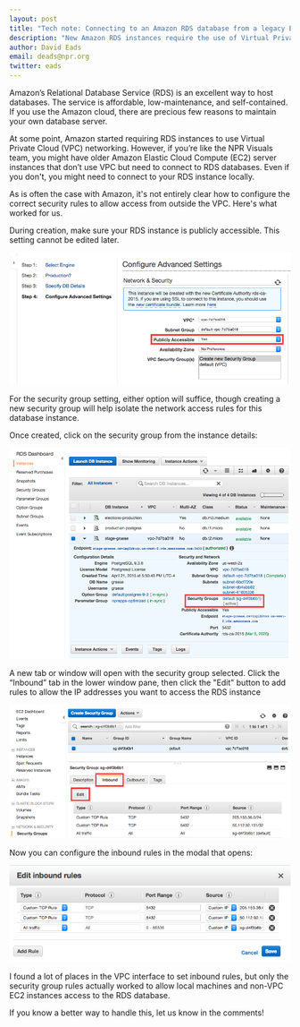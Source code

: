 ```yaml
---
layout: post
title: "Tech note: Connecting to an Amazon RDS database from a legacy EC2 server"
description: "New Amazon RDS instances require the use of Virtual Private Cloud networking, which can cause connectivity issues for old EC2 instances. Here's how to connect."
author: David Eads
email: deads@npr.org
twitter: eads
---
```


Amazon’s Relational Database Service (RDS) is an excellent way to host databases. The service is affordable, low-maintenance, and self-contained. If you use the Amazon cloud, there are precious few reasons to maintain your own database server.

At some point, Amazon started requiring RDS instances to use Virtual Private Cloud (VPC) networking. However, if you’re like the NPR Visuals team, you might have older Amazon Elastic Cloud Compute (EC2) server instances that don’t use VPC but need to connect to RDS databases. Even if you don't, you might need to connect to your RDS instance locally.

As is often the case with Amazon, it's not entirely clear how to configure the correct security rules to allow access from outside the VPC. Here's what worked for us.

During creation, make sure your RDS instance is publicly accessible. This setting cannot be edited later.

<img src="/img/posts/aws-vpc-accessible.png" alt="Make your RDS instance publicly accessible" />

For the security group setting, either option will suffice, though creating a new security group will help isolate the network access rules for this database instance.

Once created, click on the security group from the instance details:

<img src="/img/posts/aws-vpc-sg.png" alt="Click the security group link" />

A new tab or window will open with the security group selected. Click the “Inbound” tab in the lower window pane, then click the "Edit" button to add rules to allow the IP addresses you want to access the RDS instance

<img src="/img/posts/aws-vpc-inbound.png" alt="Click inbound tab, then click edit" />

Now you can configure the inbound rules in the modal that opens:

<img src="/img/posts/aws-vpc-sg-modal.png" alt="Edit inbound rules in the modal" />

I found a lot of places in the VPC interface to set inbound rules, but only the security group rules actually worked to allow local machines and non-VPC EC2 instances access to the RDS database.

If you know a better way to handle this, let us know in the comments!



